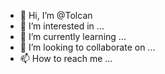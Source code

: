 - 👋 Hi, I’m @Tolcan
- 👀 I’m interested in ...
- 🌱 I’m currently learning ...
- 💞️ I’m looking to collaborate on ...
- 📫 How to reach me ...

<!---
Tolcan/Tolcan is a ✨ special ✨ repository because its `README.md` (this file) appears on your GitHub profile.
You can click the Preview link to take a look at your changes.
--->
